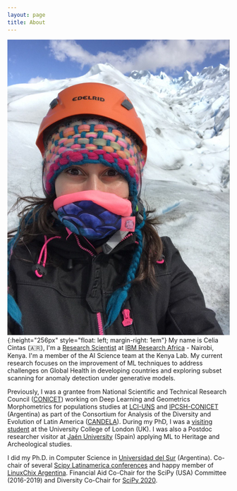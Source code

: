 ```yaml
---
layout: page
title: About
---
```


![Profile Pic](/public/profile_pic.JPG){:height="256px" style="float: left; margin-right: 1em"} My name is Celia Cintas (🇦🇷), I'm a [Research Scientist](https://researcher.watson.ibm.com/researcher/view.php?person=ibm-Celia.Cintas) at [IBM Research Africa](https://www.research.ibm.com/labs/africa/) - Nairobi, Kenya. I'm a member of the AI Science team at the Kenya Lab. My current research focuses on the improvement of ML techniques to address challenges on Global Health in developing countries and exploring subset scanning for anomaly detection under generative models.
 
Previously, I was a grantee from National Scientific and Technical Research Council ([CONICET](https://www.conicet.gov.ar/?lan=en)) working on Deep Learning and Geometrics Morphometrics for populations studies at [LCI-UNS](https://imaglabs.org/) and [IPCSH-CONICET](https://ipcsh.conicet.gov.ar/) (Argentina) as part of the Consortium for Analysis of the Diversity and Evolution of Latin America ([CANDELA](https://www.ucl.ac.uk/biosciences/departments/genetics-evolution-and-environment/candela/)).  During my PhD, I was a [visiting student](https://www.ucl.ac.uk/biosciences/subject-specific-taught-modules/human-population-genetics/people) at the University College of London (UK). I was also a Postdoc researcher visitor at [Jaén University](https://www.ujaen.es/en) (Spain) applying ML to Heritage and Archeological studies. 
 
I did my Ph.D. in Computer Science in [Universidad del Sur](https://www.uns.edu.ar/ingles) (Argentina). Co-chair of several [Scipy Latinamerica conferences](https://www.scipy.lat/es/scipycon.html) and happy member of [LinuxChix Argentina](http://linuxchixar.org/). Financial Aid Co-Chair for the SciPy (USA) Committee (2016-2019) and Diversity Co-Chair for [SciPy 2020](https://www.scipy2020.scipy.org/organisers).
